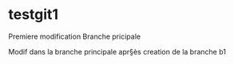 # testgit1
 Premiere modification Branche pricipale
 
 Modif dans la branche principale apr§ès creation de la branche b1

 